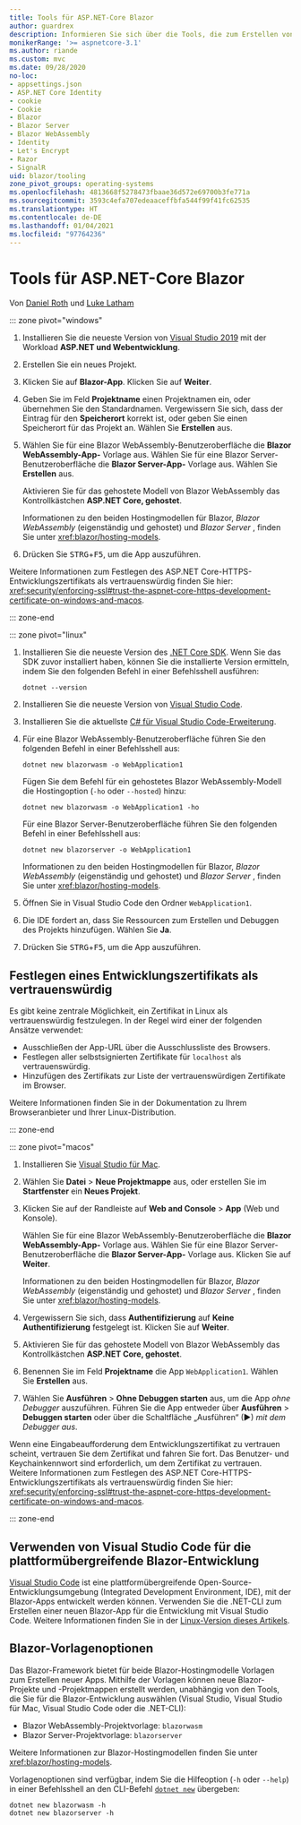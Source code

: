 ```yaml
---
title: Tools für ASP.NET-Core Blazor
author: guardrex
description: Informieren Sie sich über die Tools, die zum Erstellen von Blazor-Apps verfügbar sind.
monikerRange: '>= aspnetcore-3.1'
ms.author: riande
ms.custom: mvc
ms.date: 09/28/2020
no-loc:
- appsettings.json
- ASP.NET Core Identity
- cookie
- Cookie
- Blazor
- Blazor Server
- Blazor WebAssembly
- Identity
- Let's Encrypt
- Razor
- SignalR
uid: blazor/tooling
zone_pivot_groups: operating-systems
ms.openlocfilehash: 4813668f5278473fbaae36d572e69700b3fe771a
ms.sourcegitcommit: 3593c4efa707edeaaceffbfa544f99f41fc62535
ms.translationtype: HT
ms.contentlocale: de-DE
ms.lasthandoff: 01/04/2021
ms.locfileid: "97764236"
---
```

# <a name="tooling-for-aspnet-core-no-locblazor"></a>Tools für ASP.NET-Core Blazor

Von [Daniel Roth](https://github.com/danroth27) und [Luke Latham](https://github.com/guardrex)

::: zone pivot="windows"

1. Installieren Sie die neueste Version von [Visual Studio 2019](https://visualstudio.microsoft.com/downloads/) mit der Workload **ASP.NET und Webentwicklung**.

1. Erstellen Sie ein neues Projekt.

1. Klicken Sie auf **Blazor-App**. Klicken Sie auf **Weiter**.

1. Geben Sie im Feld **Projektname** einen Projektnamen ein, oder übernehmen Sie den Standardnamen. Vergewissern Sie sich, dass der Eintrag für den **Speicherort** korrekt ist, oder geben Sie einen Speicherort für das Projekt an. Wählen Sie **Erstellen** aus.

1. Wählen Sie für eine Blazor WebAssembly-Benutzeroberfläche die **Blazor WebAssembly-App-** Vorlage aus. Wählen Sie für eine Blazor Server-Benutzeroberfläche die **Blazor Server-App-** Vorlage aus. Wählen Sie **Erstellen** aus.

   Aktivieren Sie für das gehostete Modell von Blazor WebAssembly das Kontrollkästchen **ASP.NET Core, gehostet**.

   Informationen zu den beiden Hostingmodellen für Blazor, *Blazor WebAssembly* (eigenständig und gehostet) und *Blazor Server* , finden Sie unter <xref:blazor/hosting-models>.

1. Drücken Sie <kbd>STRG</kbd>+<kbd>F5</kbd>, um die App auszuführen.

Weitere Informationen zum Festlegen des ASP.NET Core-HTTPS-Entwicklungszertifikats als vertrauenswürdig finden Sie hier: <xref:security/enforcing-ssl#trust-the-aspnet-core-https-development-certificate-on-windows-and-macos>.

::: zone-end

::: zone pivot="linux"

1. Installieren Sie die neueste Version des [.NET Core SDK](https://dotnet.microsoft.com/download). Wenn Sie das SDK zuvor installiert haben, können Sie die installierte Version ermitteln, indem Sie den folgenden Befehl in einer Befehlsshell ausführen:

   ```dotnetcli
   dotnet --version
   ```

1. Installieren Sie die neueste Version von [Visual Studio Code](https://code.visualstudio.com).

1. Installieren Sie die aktuellste [C# für Visual Studio Code-Erweiterung](https://marketplace.visualstudio.com/items?itemName=ms-dotnettools.csharp).

1. Für eine Blazor WebAssembly-Benutzeroberfläche führen Sie den folgenden Befehl in einer Befehlsshell aus:

   ```dotnetcli
   dotnet new blazorwasm -o WebApplication1
   ```

   Fügen Sie dem Befehl für ein gehostetes Blazor WebAssembly-Modell die Hostingoption (`-ho` oder `--hosted`) hinzu:
   
   ```dotnetcli
   dotnet new blazorwasm -o WebApplication1 -ho
   ```
   
   Für eine Blazor Server-Benutzeroberfläche führen Sie den folgenden Befehl in einer Befehlsshell aus:

   ```dotnetcli
   dotnet new blazorserver -o WebApplication1
   ```

   Informationen zu den beiden Hostingmodellen für Blazor, *Blazor WebAssembly* (eigenständig und gehostet) und *Blazor Server* , finden Sie unter <xref:blazor/hosting-models>.

1. Öffnen Sie in Visual Studio Code den Ordner `WebApplication1`.

1. Die IDE fordert an, dass Sie Ressourcen zum Erstellen und Debuggen des Projekts hinzufügen. Wählen Sie **Ja**.

1. Drücken Sie <kbd>STRG</kbd>+<kbd>F5</kbd>, um die App auszuführen.

## <a name="trust-a-development-certificate"></a>Festlegen eines Entwicklungszertifikats als vertrauenswürdig

Es gibt keine zentrale Möglichkeit, ein Zertifikat in Linux als vertrauenswürdig festzulegen. In der Regel wird einer der folgenden Ansätze verwendet:

* Ausschließen der App-URL über die Ausschlussliste des Browsers.
* Festlegen aller selbstsignierten Zertifikate für `localhost` als vertrauenswürdig.
* Hinzufügen des Zertifikats zur Liste der vertrauenswürdigen Zertifikate im Browser.

Weitere Informationen finden Sie in der Dokumentation zu Ihrem Browseranbieter und Ihrer Linux-Distribution.

::: zone-end

::: zone pivot="macos"

1. Installieren Sie [Visual Studio für Mac](https://visualstudio.microsoft.com/vs/mac/).

1. Wählen Sie **Datei** > **Neue Projektmappe** aus, oder erstellen Sie im **Startfenster** ein **Neues Projekt**.

1. Klicken Sie auf der Randleiste auf **Web and Console** > **App** (Web und Konsole).

   Wählen Sie für eine Blazor WebAssembly-Benutzeroberfläche die **Blazor WebAssembly-App-** Vorlage aus. Wählen Sie für eine Blazor Server-Benutzeroberfläche die **Blazor Server-App-** Vorlage aus. Klicken Sie auf **Weiter**.

   Informationen zu den beiden Hostingmodellen für Blazor, *Blazor WebAssembly* (eigenständig und gehostet) und *Blazor Server* , finden Sie unter <xref:blazor/hosting-models>.

1. Vergewissern Sie sich, dass **Authentifizierung** auf **Keine Authentifizierung** festgelegt ist. Klicken Sie auf **Weiter**.

1. Aktivieren Sie für das gehostete Modell von Blazor WebAssembly das Kontrollkästchen **ASP.NET Core, gehostet**.

1. Benennen Sie im Feld **Projektname** die App `WebApplication1`. Wählen Sie **Erstellen** aus.

1. Wählen Sie **Ausführen** > **Ohne Debuggen starten** aus, um die App *ohne Debugger* auszuführen. Führen Sie die App entweder über **Ausführen** > **Debuggen starten** oder über die Schaltfläche „Ausführen“ (&#9654;) *mit dem Debugger aus*.

Wenn eine Eingabeaufforderung dem Entwicklungszertifikat zu vertrauen scheint, vertrauen Sie dem Zertifikat und fahren Sie fort. Das Benutzer- und Keychainkennwort sind erforderlich, um dem Zertifikat zu vertrauen. Weitere Informationen zum Festlegen des ASP.NET Core-HTTPS-Entwicklungszertifikats als vertrauenswürdig finden Sie hier: <xref:security/enforcing-ssl#trust-the-aspnet-core-https-development-certificate-on-windows-and-macos>.

::: zone-end

## <a name="use-visual-studio-code-for-cross-platform-no-locblazor-development"></a>Verwenden von Visual Studio Code für die plattformübergreifende Blazor-Entwicklung

[Visual Studio Code](https://code.visualstudio.com/) ist eine plattformübergreifende Open-Source-Entwicklungsumgebung (Integrated Development Environment, IDE), mit der Blazor-Apps entwickelt werden können. Verwenden Sie die .NET-CLI zum Erstellen einer neuen Blazor-App für die Entwicklung mit Visual Studio Code. Weitere Informationen finden Sie in der [Linux-Version dieses Artikels](/aspnet/core/blazor/tooling?pivots=linux).

## <a name="no-locblazor-template-options"></a>Blazor-Vorlagenoptionen

Das Blazor-Framework bietet für beide Blazor-Hostingmodelle Vorlagen zum Erstellen neuer Apps. Mithilfe der Vorlagen können neue Blazor-Projekte und -Projektmappen erstellt werden, unabhängig von den Tools, die Sie für die Blazor-Entwicklung auswählen (Visual Studio, Visual Studio für Mac, Visual Studio Code oder die .NET-CLI):

* Blazor WebAssembly-Projektvorlage: `blazorwasm`
* Blazor Server-Projektvorlage: `blazorserver`

Weitere Informationen zur Blazor-Hostingmodellen finden Sie unter <xref:blazor/hosting-models>.

Vorlagenoptionen sind verfügbar, indem Sie die Hilfeoption (`-h` oder `--help`) in einer Befehlsshell an den CLI-Befehl [`dotnet new`](/dotnet/core/tools/dotnet-new) übergeben:

```dotnetcli
dotnet new blazorwasm -h
dotnet new blazorserver -h
```
